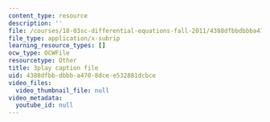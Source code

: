 ```yaml
---
content_type: resource
description: ''
file: /courses/18-03sc-differential-equations-fall-2011/4388dfbbdbbba4708dcee532881dcbce_kRR9EVzr4lc.srt
file_type: application/x-subrip
learning_resource_types: []
ocw_type: OCWFile
resourcetype: Other
title: 3play caption file
uid: 4388dfbb-dbbb-a470-8dce-e532881dcbce
video_files:
  video_thumbnail_file: null
video_metadata:
  youtube_id: null
---
```

